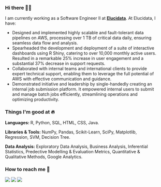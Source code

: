 ### Hi there 👋🏻 
I am currently working as a Software Engineer II at [**Elucidata**](https://www.elucidata.io/). At Elucidata, I have:

- Designed and implemented highly scalable and fault-tolerant data pipelines on AWS, processing over 1 TB of critical data daily, ensuring seamless data flow and analysis.
- Spearheaded the development and deployment of a suite of interactive dashboards using R Shiny, catering to over 10,000 monthly active users. Resulted in a remarkable 25% increase in user engagement and a substantial 37% decrease in support requests.
- Collaborated with internal teams and international clients to provide expert technical support, enabling them to leverage the full potential of AWS with effective communication and guidance.
- Demonstrated initiative and leadership by single-handedly creating an internal job submission platform. It empowered internal users to submit and manage batch jobs efficiently, streamlining operations and optimizing productivity.


### Things I'm good at :fire:

**Languages:**  R, Python, SQL, HTML, CSS, Java.

**Libraries & Tools:** NumPy, Pandas, Scikit-Learn, SciPy, Matplotlib, Regression, SVM, Decision Tree.

**Data Analysis:** Exploratory Data Analysis, Business Analysis, Inferential Statistics, Predective Modelling  & Evaluation Metrics, Quantitative & Qualitative Methods, Google Analytics.

### How to reach me 📱

[<img target="_blank" src="https://img.icons8.com/doodle/64/000000/linkedin-circled.png"/>](https://www.linkedin.com/in/hajar-ouagar/) [<img target="_blank" src="https://img.icons8.com/dusk/64/000000/domain.png"/>](https://www.rohitswami.com/) [<img src="https://img.icons8.com/dusk/64/000000/medium-new.png"/>](https://medium.com/@rowhitswami)
